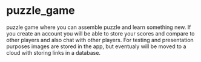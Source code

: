 # puzzle_game
puzzle game where you can assemble puzzle and learn something new. If you create an account you will be able to store your scores and compare to other players and also chat with other players.
For testing and presentation purposes images are stored in the app, but eventualy will  be moved to a cloud with storing links in a database. 
